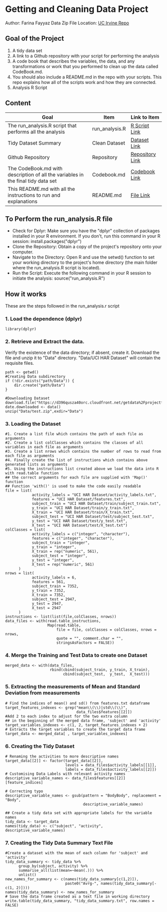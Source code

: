 # Getting and Cleaning Data Project
Author: Farina Fayyaz
Data Zip File Location: [UC Irvine Repo](https://d396qusza40orc.cloudfront.net/getdata%2Fprojectfiles%2FUCI%20HAR%20Dataset.zip)

## Goal of the Project
1. A tidy data set
2. A link to a Github repository with your script for performing the analysis
3. A code book that describes the variables, the data, and any transformations or work that you performed to clean up the data called CodeBook.md.
4. You should also include a README.md in the repo with your scripts. This repo explains how all of the scripts work and how they are connected.
5. Analysis R Script

## Content
| Goal | Item | Link to Item |
|---|---|---|
| The run_analysis.R script that performs all the analysis| run_analysis.R | [R Script Link](https://github.com/FarinaFayyaz/datasciencecoursera/blob/main/03.%20Data%20Cleaning/run_analysis.r) |
| Tidy Dataset Summary  | Clean Dataset | [Dataset Link](https://github.com/FarinaFayyaz/datasciencecoursera/blob/main/03.%20Data%20Cleaning/Course%20Project/tidy_data_summary.txt) |
| Github Repository | Repository | [Repository Link](https://github.com/FarinaFayyaz/datasciencecoursera/tree/main/03.%20Data%20Cleaning) |
| The CodeBook.md with description of all the variables in the final tidy data set | Codebook.md | [Codebook Link](https://github.com/FarinaFayyaz/datasciencecoursera/blob/main/03.%20Data%20Cleaning/Course%20Project/Codebook.md) |
| This README.md with all the instructions to run and explanations | README.md | [File Link](http://localhost:8888/edit/Course%20Project%2FREADME.md) |

## To Perform the run_analysis.R file
* Check for Dplyr: Make sure you have the "dplyr" collection of packages installed in your R environment. If you don't, run this command in your R session: install.packages("dplyr")
* Clone the Repository: Obtain a copy of the project's repository onto your computer.
* Navigate to the Directory: Open R and use the setwd() function to set your working directory to the project's home directory (the main folder where the run_analysis.R script is located).
* Run the Script: Execute the following command in your R session to initiate the analysis: source("run_analysis.R")

## How it works
These are the steps followed in the run_analysis.r script

### 1. Load the dependence (dplyr)
```
library(dplyr)
```
### 2. Retrieve and Extract the data. 
Verify the existence of the data directory; if absent, create it. Download the file and unzip it to "Data" directory. "Data/UCI HAR Dataset" will contain the requisite files.
```
path <- getwd()
#Creating Data subdirectory
if (!dir.exists("path/Data")) {
    dir.create("path/Data")
}

#Downloading Dataset
download.file("https://d396qusza40orc.cloudfront.net/getdata%2Fprojectfiles%2FUCI%20HAR%20Dataset.zip","path/Data/test.zip")
date.downloaded <- data()
unzip("Data/test.zip",exdir="Data")
```
### 3. Loading the Dataset
```
#1. Create a list file which contains the path of each file as arguments
#2. Create a list colClasses which contains the classes of all variables in each file as arguments
#3. Create a list nrows which contains the number of rows to read from each file as arguments
#4. Finally create the list of instructions which contains above generated lists as arguments
#5. Using the instructions list created above we load the data into R with read.table function
## the correct arguments for each file are supplied with 'Map()' function
## Function 'with()' is used to make the code easily readable
file = list(
            activity_labels = "UCI HAR Dataset/activity_labels.txt",
            features = "UCI HAR Dataset/features.txt",
            subject_train = "UCI HAR Dataset/train/subject_train.txt",
            y_train = "UCI HAR Dataset/train/y_train.txt",
            X_train = "UCI HAR Dataset/train/X_train.txt",
            subject_test = "UCI HAR Dataset/test/subject_test.txt",
            y_test = "UCI HAR Dataset/test/y_test.txt",
            X_test = "UCI HAR Dataset/test/X_test.txt")
colClasses = list(
            activity_labels = c("integer", "character"),
            features = c("integer", "character"),
            subject_train = "integer",
            y_train = "integer",
            X_train = rep("numeric", 561),
            subject_test = "integer",
            y_test = "integer",
            X_test = rep("numeric", 561)
      )
nrows = list(
            activity_labels = 6,
            features = 561,
            subject_train = 7352,
            y_train = 7352,
            X_train = 7352,
            subject_test = 2947,
            y_test = 2947,
            X_test = 2947
      )
instructions <- list(list(file,colClasses, nrows))
data_files <- with(read.table_instructions,
                   Map(read.table,
                       file = file, colClasses = colClasses, nrows = nrows,
                       quote = "", comment.char = "",
                       stringsAsFactors = FALSE))
```
### 4. Merge the Training and Test Data to create one Dataset
```
merged_data <- with(data_files,
                    rbind(cbind(subject_train, y_train, X_train),
                          cbind(subject_test,  y_test,  X_test)))
```
### 5. Extracting the measurements of Mean and Standard Deviation from measurements
```
# Find the indices of mean() and sd() from features.txt dataframe
target_features_indexes <- grep("mean\\(\\)|std\\(\\)",
                                data_files$features[[2]])
#Add 2 to each index to adjust for the two extra column
## in the beginning of the merged data frame, 'subject' and 'activity'
target_variables_indexes <- c(1, 2, target_features_indexes + 2)
# Extracts the target variables to create the target data frame
target_data <- merged_data[ , target_variables_indexes]
```
### 6. Creating the Tidy Dataset
```
# Renaming the activities to more descriptive names
target_data[[2]] <- factor(target_data[[2]],
                           levels = data_files$activity_labels[[1]],
                           labels = data_files$activity_labels[[2]])
# Customising Data Labels with relevant activity names
descriptive_variable_names <- data_files$features[[2]][feature_indices]

# Correcting typo
descriptive_variable_names <- gsub(pattern = "BodyBody", replacement = "Body",
                                   descriptive_variable_names)

## Create a tidy data set with appropriate labels for the variable names
tidy_data <- target_data
names(tidy_data) <- c("subject", "activity", descriptive_variable_names)
```
### 7. Creating the Tidy Data Summary Text File
```
#Create a dataset with the mean of each column for 'subject' and 'activity'
tidy_data_summary <- tidy_data %>%
      group_by(subject, activity) %>%
      summarise_all(list(mean=~mean(.))) %>%
      unlist()
new_names_for_summary <- c(names(tidy_data_summary[c(1,2)]),
                           paste0("Avrg-", names(tidy_data_summary[-c(1, 2)])))
names(tidy_data_summary) <- new_names_for_summary
# Save the data frame created as a text file in working directory
write.table(tidy_data_summary, "tidy_data_summary.txt", row.names = FALSE)
```





